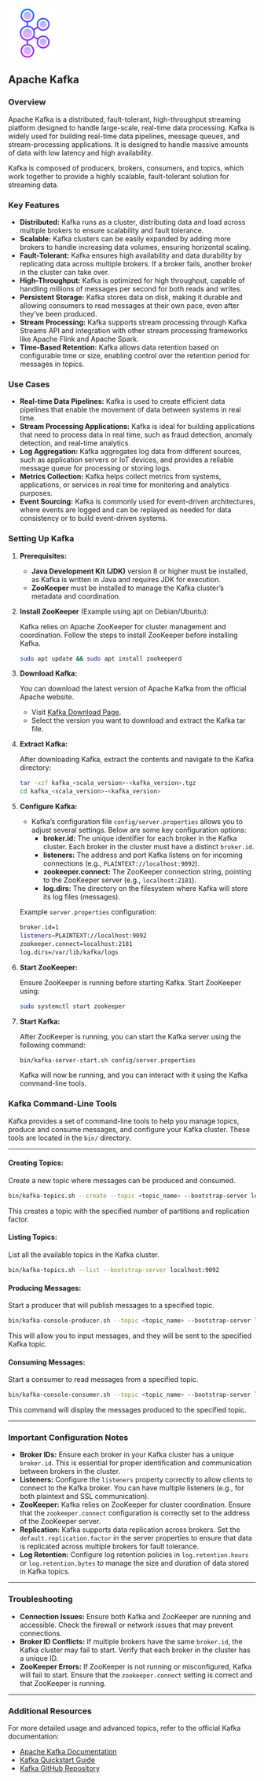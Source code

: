 

![rabbitmq](assets/image.png)

## Apache Kafka

### **Overview**

Apache Kafka is a distributed, fault-tolerant, high-throughput streaming platform designed to handle large-scale, real-time data processing. Kafka is widely used for building real-time data pipelines, message queues, and stream-processing applications. It is designed to handle massive amounts of data with low latency and high availability.

Kafka is composed of producers, brokers, consumers, and topics, which work together to provide a highly scalable, fault-tolerant solution for streaming data.

### **Key Features**

*   **Distributed:** Kafka runs as a cluster, distributing data and load across multiple brokers to ensure scalability and fault tolerance.
*   **Scalable:** Kafka clusters can be easily expanded by adding more brokers to handle increasing data volumes, ensuring horizontal scaling.
*   **Fault-Tolerant:** Kafka ensures high availability and data durability by replicating data across multiple brokers. If a broker fails, another broker in the cluster can take over.
*   **High-Throughput:** Kafka is optimized for high throughput, capable of handling millions of messages per second for both reads and writes.
*   **Persistent Storage:** Kafka stores data on disk, making it durable and allowing consumers to read messages at their own pace, even after they’ve been produced.
*   **Stream Processing:** Kafka supports stream processing through Kafka Streams API and integration with other stream processing frameworks like Apache Flink and Apache Spark.
*   **Time-Based Retention:** Kafka allows data retention based on configurable time or size, enabling control over the retention period for messages in topics.

### **Use Cases**

*   **Real-time Data Pipelines:** Kafka is used to create efficient data pipelines that enable the movement of data between systems in real time.
*   **Stream Processing Applications:** Kafka is ideal for building applications that need to process data in real time, such as fraud detection, anomaly detection, and real-time analytics.
*   **Log Aggregation:** Kafka aggregates log data from different sources, such as application servers or IoT devices, and provides a reliable message queue for processing or storing logs.
*   **Metrics Collection:** Kafka helps collect metrics from systems, applications, or services in real time for monitoring and analytics purposes.
*   **Event Sourcing:** Kafka is commonly used for event-driven architectures, where events are logged and can be replayed as needed for data consistency or to build event-driven systems.

### **Setting Up Kafka**

1. **Prerequisites:**
    *   **Java Development Kit (JDK)** version 8 or higher must be installed, as Kafka is written in Java and requires JDK for execution.
    *   **ZooKeeper** must be installed to manage the Kafka cluster’s metadata and coordination.

2. **Install ZooKeeper** (Example using apt on Debian/Ubuntu):
   
    Kafka relies on Apache ZooKeeper for cluster management and coordination. Follow the steps to install ZooKeeper before installing Kafka.

    ```bash
    sudo apt update && sudo apt install zookeeperd
    ```

3. **Download Kafka:**

    You can download the latest version of Apache Kafka from the official Apache website.

    *   Visit [Kafka Download Page](https://kafka.apache.org/downloads).
    *   Select the version you want to download and extract the Kafka tar file.

4. **Extract Kafka:**

    After downloading Kafka, extract the contents and navigate to the Kafka directory:

    ```bash
    tar -xzf kafka_<scala_version>-<kafka_version>.tgz
    cd kafka_<scala_version>-<kafka_version>
    ```

5. **Configure Kafka:**

    *   Kafka’s configuration file `config/server.properties` allows you to adjust several settings. Below are some key configuration options:
        *   **broker.id:** The unique identifier for each broker in the Kafka cluster. Each broker in the cluster must have a distinct `broker.id`.
        *   **listeners:** The address and port Kafka listens on for incoming connections (e.g., `PLAINTEXT://localhost:9092`).
        *   **zookeeper.connect:** The ZooKeeper connection string, pointing to the ZooKeeper server (e.g., `localhost:2181`).
        *   **log.dirs:** The directory on the filesystem where Kafka will store its log files (messages).

    Example `server.properties` configuration:
    ```bash
    broker.id=1
    listeners=PLAINTEXT://localhost:9092
    zookeeper.connect=localhost:2181
    log.dirs=/var/lib/kafka/logs
    ```

6. **Start ZooKeeper:**

    Ensure ZooKeeper is running before starting Kafka. Start ZooKeeper using:

    ```bash
    sudo systemctl start zookeeper
    ```

7. **Start Kafka:**

    After ZooKeeper is running, you can start the Kafka server using the following command:

    ```bash
    bin/kafka-server-start.sh config/server.properties
    ```

    Kafka will now be running, and you can interact with it using the Kafka command-line tools.

### **Kafka Command-Line Tools**

Kafka provides a set of command-line tools to help you manage topics, produce and consume messages, and configure your Kafka cluster. These tools are located in the `bin/` directory.

---

#### **Creating Topics:**

Create a new topic where messages can be produced and consumed.

```bash
bin/kafka-topics.sh --create --topic <topic_name> --bootstrap-server localhost:9092 --partitions 1 --replication-factor 1
```

This creates a topic with the specified number of partitions and replication factor.

#### **Listing Topics:**

List all the available topics in the Kafka cluster.

```bash
bin/kafka-topics.sh --list --bootstrap-server localhost:9092
```

#### **Producing Messages:**

Start a producer that will publish messages to a specified topic.

```bash
bin/kafka-console-producer.sh --topic <topic_name> --bootstrap-server localhost:9092
```

This will allow you to input messages, and they will be sent to the specified Kafka topic.

#### **Consuming Messages:**

Start a consumer to read messages from a specified topic.

```bash
bin/kafka-console-consumer.sh --topic <topic_name> --bootstrap-server localhost:9092 --from-beginning
```

This command will display the messages produced to the specified topic.

---

### **Important Configuration Notes**

*   **Broker IDs:** Ensure each broker in your Kafka cluster has a unique `broker.id`. This is essential for proper identification and communication between brokers in the cluster.
*   **Listeners:** Configure the `listeners` property correctly to allow clients to connect to the Kafka broker. You can have multiple listeners (e.g., for both plaintext and SSL communication).
*   **ZooKeeper:** Kafka relies on ZooKeeper for cluster coordination. Ensure that the `zookeeper.connect` configuration is correctly set to the address of the ZooKeeper server.
*   **Replication:** Kafka supports data replication across brokers. Set the `default.replication.factor` in the server properties to ensure that data is replicated across multiple brokers for fault tolerance.
*   **Log Retention:** Configure log retention policies in `log.retention.hours` or `log.retention.bytes` to manage the size and duration of data stored in Kafka topics.

---

### **Troubleshooting**

*   **Connection Issues:** Ensure both Kafka and ZooKeeper are running and accessible. Check the firewall or network issues that may prevent connections.
*   **Broker ID Conflicts:** If multiple brokers have the same `broker.id`, the Kafka cluster may fail to start. Verify that each broker in the cluster has a unique ID.
*   **ZooKeeper Errors:** If ZooKeeper is not running or misconfigured, Kafka will fail to start. Ensure that the `zookeeper.connect` setting is correct and that ZooKeeper is running.

---

### **Additional Resources**

For more detailed usage and advanced topics, refer to the official Kafka documentation:

* [Apache Kafka Documentation](https://kafka.apache.org/documentation/)
* [Kafka Quickstart Guide](https://kafka.apache.org/quickstart)
* [Kafka GitHub Repository](https://github.com/apache/kafka)
